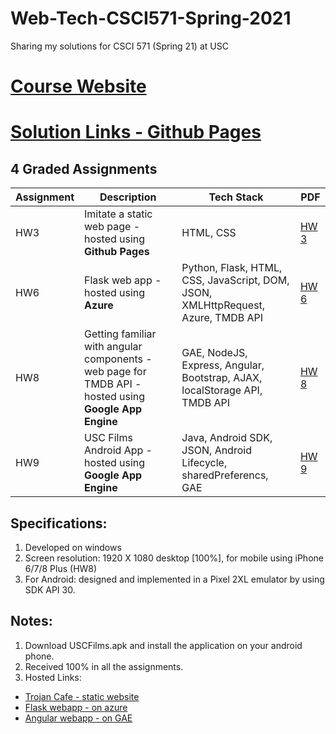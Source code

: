 # Web-Tech-CSCI571-Spring-2021
Sharing my solutions for CSCI 571 (Spring 21) at USC

# [Course Website](https://bytes.usc.edu/cs571/s21_JSwasm00/home/index.html)

# [Solution Links - Github Pages](https://sanyasin.github.io/san1998.html)

## 4 Graded Assignments

|Assignment|Description|Tech Stack|PDF|
|---|---|---|---|
|HW3|Imitate a static web page - hosted using **Github Pages**|HTML, CSS|[HW 3](https://bytes.usc.edu/cs571/s21_JSwasm00/hw/HW3/Description.pdf)|
|HW6|Flask web app - hosted using **Azure**|Python, Flask, HTML, CSS, JavaScript, DOM, JSON, XMLHttpRequest, Azure, TMDB API|[HW 6](https://bytes.usc.edu/cs571/s21_JSwasm00/hw/HW6/HW6.pdf)|
|HW8|Getting familiar with angular components - web page for TMDB API - hosted using **Google App Engine**|GAE, NodeJS, Express, Angular, Bootstrap, AJAX, localStorage API, TMDB API|[HW 8](https://bytes.usc.edu/cs571/s21_JSwasm00/hw/HW8/HW8.pdf)|
|HW9|USC Films Android App - hosted using **Google App Engine**|Java, Android SDK, JSON, Android Lifecycle, sharedPreferencs, GAE|[HW 9](https://bytes.usc.edu/cs571/s21_JSwasm00/hw/HW9/Android/HW9_Android.pdf)|

## Specifications:

1. Developed on windows
2. Screen resolution: 1920 X 1080 desktop [100%], for mobile using iPhone 6/7/8 Plus (HW8)
3. For Android: designed and implemented in a Pixel 2XL emulator by using SDK API 30.

## Notes:

1. Download USCFilms.apk and install the application on your android phone.
2. Received 100% in all the assignments.
3. Hosted Links:
- [Trojan Cafe - static website](https://sanyasin.github.io/allAssignments_1998/HW3/hw3_home.html)
- [Flask webapp - on azure](https://sanya638.azurewebsites.net/)
- [Angular webapp - on GAE](https://sanya-usc-films.wl.r.appspot.com/)
